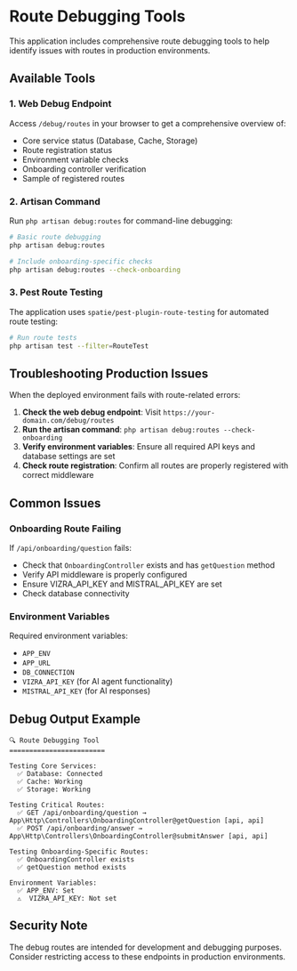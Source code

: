 # Route Debugging Tools

This application includes comprehensive route debugging tools to help identify issues with routes in production environments.

## Available Tools

### 1. Web Debug Endpoint
Access `/debug/routes` in your browser to get a comprehensive overview of:
- Core service status (Database, Cache, Storage)
- Route registration status
- Environment variable checks
- Onboarding controller verification
- Sample of registered routes

### 2. Artisan Command
Run `php artisan debug:routes` for command-line debugging:
```bash
# Basic route debugging
php artisan debug:routes

# Include onboarding-specific checks
php artisan debug:routes --check-onboarding
```

### 3. Pest Route Testing
The application uses `spatie/pest-plugin-route-testing` for automated route testing:
```bash
# Run route tests
php artisan test --filter=RouteTest
```

## Troubleshooting Production Issues

When the deployed environment fails with route-related errors:

1. **Check the web debug endpoint**: Visit `https://your-domain.com/debug/routes`
2. **Run the artisan command**: `php artisan debug:routes --check-onboarding`
3. **Verify environment variables**: Ensure all required API keys and database settings are set
4. **Check route registration**: Confirm all routes are properly registered with correct middleware

## Common Issues

### Onboarding Route Failing
If `/api/onboarding/question` fails:
- Check that `OnboardingController` exists and has `getQuestion` method
- Verify API middleware is properly configured
- Ensure VIZRA_API_KEY and MISTRAL_API_KEY are set
- Check database connectivity

### Environment Variables
Required environment variables:
- `APP_ENV`
- `APP_URL`
- `DB_CONNECTION`
- `VIZRA_API_KEY` (for AI agent functionality)
- `MISTRAL_API_KEY` (for AI responses)

## Debug Output Example

```
🔍 Route Debugging Tool
========================

Testing Core Services:
  ✅ Database: Connected
  ✅ Cache: Working
  ✅ Storage: Working

Testing Critical Routes:
  ✅ GET /api/onboarding/question → App\Http\Controllers\OnboardingController@getQuestion [api, api]
  ✅ POST /api/onboarding/answer → App\Http\Controllers\OnboardingController@submitAnswer [api, api]

Testing Onboarding-Specific Routes:
  ✅ OnboardingController exists
  ✅ getQuestion method exists

Environment Variables:
  ✅ APP_ENV: Set
  ⚠️  VIZRA_API_KEY: Not set
```

## Security Note

The debug routes are intended for development and debugging purposes. Consider restricting access to these endpoints in production environments.